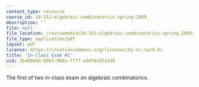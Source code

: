 ```yaml
---
content_type: resource
course_id: 18-312-algebraic-combinatorics-spring-2009
description: ''
file: null
file_location: /coursemedia/18-312-algebraic-combinatorics-spring-2009/3b489ddd68b5968aff77ed4f0c65e1d9_MIT18_312S09_exam01_ICE.pdf
file_type: application/pdf
layout: pdf
license: https://creativecommons.org/licenses/by-nc-sa/4.0/
title: 'In-Class Exam #1'
uid: 3b489ddd-68b5-968a-ff77-ed4f0c65e1d9
---
```

The first of two in-class exam on algebraic combinatorics.